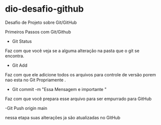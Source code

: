 # dio-desafio-github
Desafio de Projeto sobre Git/GitHub


Primeiros Passos com Git/Github


- Git Status 

Faz com que você veja se a alguma alteração 
na pasta que o git se encontra. 

- Git Add 

Faz com que ele adicione todos os arquivos para controle de versão porem
nao esta no Git Propriamente .

- Git commit -m "Essa Mensagem e importante "

Faz com que você prepara esse arquivo para ser empurrado para GitHub 

-Git Push origin main 

nessa etapa suas alterações ja são atualizadas no GitHub 

